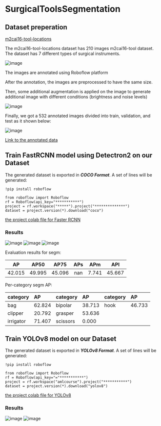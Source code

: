 # SurgicalToolsSegmentation

## Dataset preperation

[m2cai16-tool-locations](http://ai.stanford.edu/~syyeung/resources/m2cai16-tool-locations.zip)

The m2cai16-tool-locations dataset has 210 images m2cai16-tool dataset. The dataset has 7 different types of surgical instruments.

![image](https://user-images.githubusercontent.com/94979970/229603941-36d19b1d-54c3-42aa-bf73-78c689fab954.png)

The images are annotated using Roboflow platform

After the annotation, the images are preprocessed to have the same size.

Then, some additional augmentation is applied on the image to generate additional image with different conditions (brightness and noise levels)

![image](https://user-images.githubusercontent.com/94979970/235088072-ff005275-7a5c-47ac-b39f-f268391c34d0.png)


Finally, we got a 532 annotated images divided into train, validation, and test as it shown below:

![image](https://user-images.githubusercontent.com/94979970/235087963-4ef3eb30-8097-4070-8755-70614d7fbd7d.png)

[Link to the annotated data](https://app.roboflow.com/amlcourse/surgical-tools-detection-tjnkm/1)


## Train FastRCNN model using Detectron2 on our Dataset

The generated dataset is exported in ***COCO Format***. A set of lines will be generated:

    !pip install roboflow

    from roboflow import Roboflow
    rf = Roboflow(api_key="***********")
    project = rf.workspace("*****").project("**************")
    dataset = project.version(*).download("coco")


[the project colab file for Faster RCNN]() 


### Results

![image](https://user-images.githubusercontent.com/94979970/235088718-c6966893-6dc6-4ccf-b92f-8b0a69f8bfc2.png)
![image](https://user-images.githubusercontent.com/94979970/235088744-fc25bd64-63cb-41ad-9b63-5de39853e8fe.png)
![image](https://user-images.githubusercontent.com/94979970/235088877-f980fc14-c7be-4de2-afb6-03a099317889.png)


Evaluation results for segm: 

|   AP   |  AP50  |  AP75  |  APs  |  APm  |  APl   |
|:------:|:------:|:------:|:-----:|:-----:|:------:|
| 42.015 | 49.995 | 45.096 |  nan  | 7.741 | 45.667 |

Per-category segm AP: 

| category       | AP     | category   | AP     | category   | AP     |
|:---------------|:-------|:-----------|:-------|:-----------|:-------|
| bag            | 62.824 | bipolar    | 38.713 |hook        | 46.733 |
| clipper        | 20.792 | grasper    | 53.636 |            |        |
| irrigator      | 71.407 | scissors   | 0.000  |            |        |



## Train YOLOv8 model on our Dataset

The generated dataset is exported in ***YOLOv8 Format***. A set of lines will be generated:

    !pip install roboflow
    
    from roboflow import Roboflow
    rf = Roboflow(api_key="="***********")
    project = rf.workspace("amlcourse").project("***********")
    dataset = project.version(*).download("yolov8")


[the project colab file for YOLOv8]()

### Results

![image](https://user-images.githubusercontent.com/94979970/235090417-58ce726a-7e20-4818-b2a3-dc598c12278a.png)
![image](https://user-images.githubusercontent.com/94979970/235090455-4b8de066-d7df-473a-ad11-33f140eb37dd.png)

